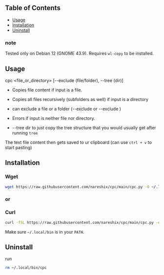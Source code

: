 
## Table of Contents
- [Usage](#usage)
- [Installation](#installation)
- [Uninstall](#uninstall)


### note
Tested only on Debian 12 (GNOME 43.9). Requires `wl-copy`  to be installed. 
## Usage

cpc <file_or_directory> [--exclude (file/folder), --tree (dir)]

- Copies file content if input is a file.

- Copies all files recursively (subfolders as well) if input is a directory

- can exclude a file or a folder (--exclude <file> or --exclude <folder>)

- Errors if input is neither file nor directory.

- --tree dir to just  copy the tree structure that you would usually get after running `tree`

The text file content then gets saved to ur clipboard (can use ```ctrl + v``` to start pasting)


## Installation

### Wget 
```bash
wget https://raw.githubusercontent.com/nareshix/cpc/main/cpc.py -O ~/.local/bin/cpc && chmod +x ~/.local/bin/cpc
```
### or

### Curl 
```bash
curl -fSL https://raw.githubusercontent.com/nareshix/cpc/main/cpc.py -o ~/.local/bin/cpc && chmod +x ~/.local/bin/cpc
```

Make sure `~/.local/bin` is in your `PATH`.


## Uninstall
run 
```bash
rm ~/.local/bin/cpc
```
